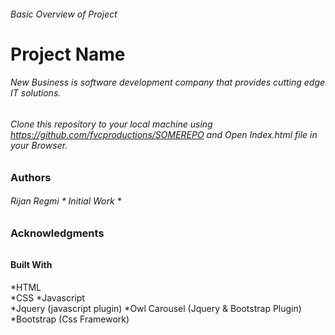 
###### Basic Overview of Project


# Project Name
###### New Business is software development company that provides cutting edge IT  solutions.


###### Clone this repository to your local machine using https://github.com/fvcproductions/SOMEREPO and Open Index.html file in your Browser.



### Authors
###### Rijan Regmi * Initial Work *

### Acknowledgments
###### 


#### Built With
*HTML  
*CSS
*Javascript  
*Jquery (javascript plugin)
*Owl Carousel (Jquery &  Bootstrap Plugin)
*Bootstrap (Css Framework)
